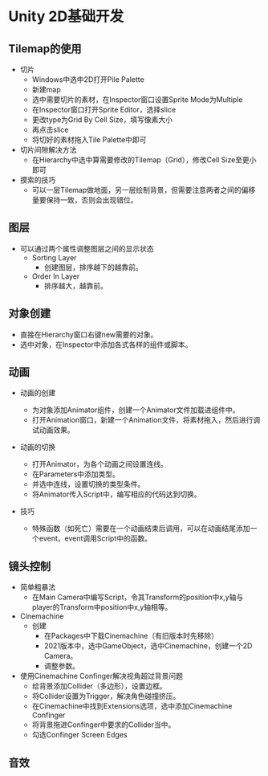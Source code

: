 # Unity 2D基础开发

## Tilemap的使用

* 切片
  * Windows中选中2D打开Pile Palette
  * 新建map
  * 选中需要切片的素材，在Inspector窗口设置Sprite Mode为Multiple
  * 在Inspector窗口打开Sprite Editor，选择slice
  * 更改type为Grid By Cell Size，填写像素大小
  * 再点击slice
  * 将切好的素材拖入Tile Palette中即可
* 切片间隙解决方法
  * 在Hierarchy中选中算需要修改的Tilemap（Grid），修改Cell Size至更小即可
* 摸索的技巧
  * 可以一层Tilemap做地面，另一层绘制背景，但需要注意两者之间的偏移量要保持一致，否则会出现错位。

## 图层

* 可以通过两个属性调整图层之间的显示状态
  * Sorting Layer
    * 创建图层，排序越下的越靠前。
  * Order In Layer
    * 排序越大，越靠前。

## 对象创建

* 直接在Hierarchy窗口右键new需要的对象。
* 选中对象，在Inspector中添加各式各样的组件或脚本。

## 动画

* 动画的创建
  * 为对象添加Animator组件，创建一个Animator文件加载进组件中。
  * 打开Animation窗口，新建一个Animation文件，将素材拖入，然后进行调试动画效果。

* 动画的切换
  * 打开Animator，为各个动画之间设置连线。
  * 在Parameters中添加类型。
  * 并选中连线，设置切换的类型条件。
  * 将Animator传入Script中，编写相应的代码达到切换。
* 技巧
  * 特殊函数（如死亡）需要在一个动画结束后调用，可以在动画结尾添加一个event，event调用Script中的函数。

## 镜头控制

* 简单粗暴法
  * 在Main Camera中编写Script，令其Transform的position中x,y轴与player的Transform中position中x,y轴相等。
* Cinemachine
  * 创建
    * 在Packages中下载Cinemachine（有旧版本时先移除）
    * 2021版本中，选中GameObject，选中Cinemachine，创建一个2D Camera。
    * 调整参数。
* 使用Cinemachine Confinger解决视角超过背景问题
  * 给背景添加Collider（多边形），设置边框。
  * 将Collider设置为Trigger，解决角色碰撞挤压。
  * 在Cinemachine中找到Extensions选项，选中添加Cinemachine Confinger
  * 将背景拖进Confinger中要求的Collider当中。
  * 勾选Confinger Screen Edges

## 音效

